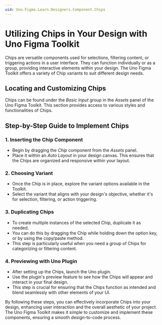 ```yaml
---
uid: Uno.Figma.Learn.Designers.Component.Chips
---
```


# Utilizing Chips in Your Design with Uno Figma Toolkit

Chips are versatile components used for selections, filtering content, or triggering actions in a user interface. They can function individually or as a group, providing interactive elements within your design. The Uno Figma Toolkit offers a variety of Chip variants to suit different design needs.

## Locating and Customizing Chips

Chips can be found under the *Basic Input* group in the *Assets* panel of the Uno Figma Toolkit. This section provides access to various styles and functionalities of Chips.

## Step-by-Step Guide to Implement Chips

### 1. Inserting the Chip Component

- Begin by dragging the *Chip* component from the *Assets* panel.
- Place it within an *Auto Layout* in your design canvas. This ensures that the Chips are organized and responsive within your layout.

### 2. Choosing Variant

- Once the Chip is in place, explore the variant options available in the Toolkit.
- Select the variant that aligns with your design's objective, whether it's for selection, filtering, or action triggering.

### 3. Duplicating Chips

- To create multiple instances of the selected Chip, duplicate it as needed.
- You can do this by dragging the Chip while holding down the option key, or by using the copy/paste method.
- This step is particularly useful when you need a group of Chips for categorizing or filtering content.

### 4. Previewing with Uno Plugin

- After setting up the Chips, launch the Uno plugin.
- Use the plugin's preview feature to see how the Chips will appear and interact in your final design.
- This step is crucial for ensuring that the Chips function as intended and blend seamlessly with other elements of your UI.

By following these steps, you can effectively incorporate Chips into your design, enhancing user interaction and the overall aesthetic of your project. The Uno Figma Toolkit makes it simple to customize and implement these components, ensuring a smooth design-to-code process.

